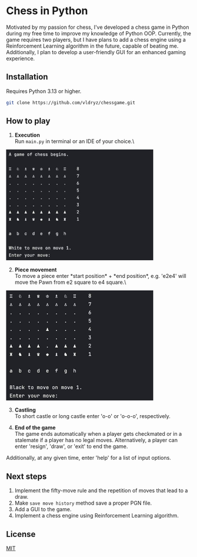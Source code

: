 # Chess in Python

Motivated by my passion for chess, I've developed a chess game in Python during my free time to improve my knowledge of Python OOP. Currently, the game requires two players, but I have plans to add a chess engine using a Reinforcement Learning algorithm in the future, capable of beating me. Additionally, I plan to develop a user-friendly GUI for an enhanced gaming experience.

## Installation
Requires Python 3.13 or higher.

```sh
git clone https://github.com/vldryz/chessgame.git
```

## How to play

1. **Execution** \
Run `main.py` in terminal or an IDE of your choice.\
<img src="/img/board_default.jpeg" alt="Default Chess Board" width="400" />

2. **Piece movement** \
To move a piece enter \*start position\* + \*end position\*, e.g. 'e2e4' will move the Pawn from e2 square to e4 square.\
<img src="/img/board_e2e4.jpeg" alt="Chess Board after move e2e4" width="400" />

3. **Castling** \
To short castle or long castle enter 'o-o' or 'o-o-o', respectively.

4. **End of the game** \
The game ends automatically when a player gets checkmated or in a stalemate if a
player has no legal moves. Alternatively, a player can enter 'resign', 'draw', or 'exit'
to end the game.

Additionally, at any given time, enter 'help' for a list of input options.

## Next steps

1. Implement the fifty-move rule and the repetition of moves that lead to a draw.
2. Make `save move history` method save a proper PGN file.
3. Add a GUI to the game.
4. Implement a chess engine using Reinforcement Learning algorithm.

## License
[MIT](https://choosealicense.com/licenses/mit/)
